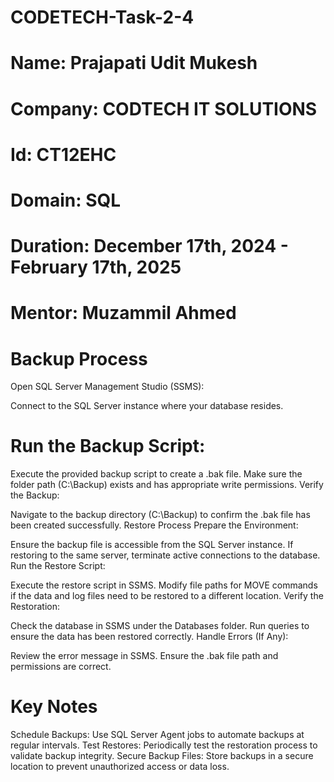 # CODETECH-Task-2-4
# Name: Prajapati Udit Mukesh
# Company: CODTECH IT SOLUTIONS
# Id: CT12EHC
# Domain: SQL
# Duration: December 17th, 2024 - February 17th, 2025
# Mentor: Muzammil Ahmed

# Backup Process
Open SQL Server Management Studio (SSMS):

Connect to the SQL Server instance where your database resides.
# Run the Backup Script:

Execute the provided backup script to create a .bak file.
Make sure the folder path (C:\Backup\) exists and has appropriate write permissions.
Verify the Backup:

Navigate to the backup directory (C:\Backup\) to confirm the .bak file has been created successfully.
Restore Process
Prepare the Environment:

Ensure the backup file is accessible from the SQL Server instance.
If restoring to the same server, terminate active connections to the database.
Run the Restore Script:

Execute the restore script in SSMS.
Modify file paths for MOVE commands if the data and log files need to be restored to a different location.
Verify the Restoration:

Check the database in SSMS under the Databases folder.
Run queries to ensure the data has been restored correctly.
Handle Errors (If Any):

Review the error message in SSMS.
Ensure the .bak file path and permissions are correct.
# Key Notes
Schedule Backups: Use SQL Server Agent jobs to automate backups at regular intervals.
Test Restores: Periodically test the restoration process to validate backup integrity.
Secure Backup Files: Store backups in a secure location to prevent unauthorized access or data loss.

